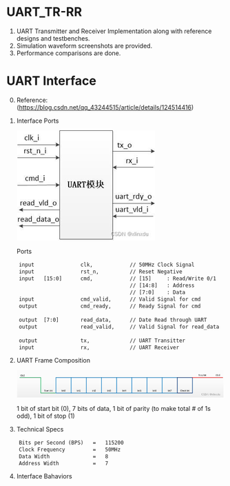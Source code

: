 # UART_TR-RR

1. UART Transmitter and Receiver Implementation along with reference designs and testbenches.
2. Simulation waveform screenshots are provided.
3. Performance comparisons are done.

# UART Interface

0. Reference: (https://blog.csdn.net/qq_43244515/article/details/124514416)

1. Interface Ports

    ![plot](./UART_Ports.jfif)

    Ports
```
    input               clk,            // 50MHz Clock Signal  
    input               rst_n,          // Reset Negative  
    input   [15:0]      cmd,            // [15]     : Read/Write 0/1  
                                        // [14:8]   : Address  
                                        // [7:0]    : Data  
    input               cmd_valid,      // Valid Signal for cmd  
    output              cmd_ready,      // Ready Signal for cmd  

    output  [7:0]       read_data,      // Date Read through UART  
    output              read_valid,     // Valid Signal for read_data  

    output              tx,             // UART Transitter  
    input               rx,             // UART Receiver  
```
2. UART Frame Composition

    ![plot](./UART_Frame.png)

    1 bit of start bit (0),
    7 bits of data,
    1 bit of parity (to make total # of 1s odd),
    1 bit of stop (1)

3. Technical Specs
```
    Bits per Second (BPS)   =   115200
    Clock Frequency         =   50MHz
    Data Width              =   8
    Address Width           =   7
```
4. Interface Bahaviors

